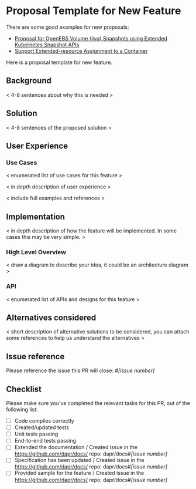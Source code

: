 # Proposal Template for New Feature

There are some good examples for new proposals:

- [Proposal for OpenEBS Volume (jiva) Snapshots using Extended Kubernetes Snapshot APIs](https://github.com/openebs/openebs/blob/master/contribute/design/openebs-jiva-snapshot-design.md)
- [Support Extended-resource Assignment to a Container](https://github.com/kubesphere/kubesphere/issues/1851)

Here is a proposal template for new feature.

## Background

< 4-8 sentences about why this is needed >

## Solution

< 4-8 sentences of the proposed solution >

## User Experience

### Use Cases

< enumerated list of use cases for this feature >

< in depth description of user experience >

< include full examples and references >

## Implementation

< in depth description of how the feature will be implemented. In some cases this may be very simple. >

### High Level Overview

< draw a diagram to describe your idea, it could be an architecture diagram >

### API

< enumerated list of APIs and designs for this feature >

## Alternatives considered

< short description of alternative solutions to be considered, you can attach some references to help us understand the alternatives >

## Issue reference

Please reference the issue this PR will close: #_[issue number]_

## Checklist

Please make sure you've  completed the relevant tasks for this PR, out of the following list:

* [ ] Code compiles correctly
* [ ] Created/updated tests
* [ ] Unit tests passing
* [ ] End-to-end tests passing
* [ ] Extended the documentation / Created issue in the https://github.com/dapr/docs/ repo: dapr/docs#_[issue number]_
* [ ] Specification has been updated / Created issue in the https://github.com/dapr/docs/ repo: dapr/docs#_[issue number]_
* [ ] Provided sample for the feature / Created issue in the https://github.com/dapr/docs/ repo: dapr/docs#_[issue number]_
